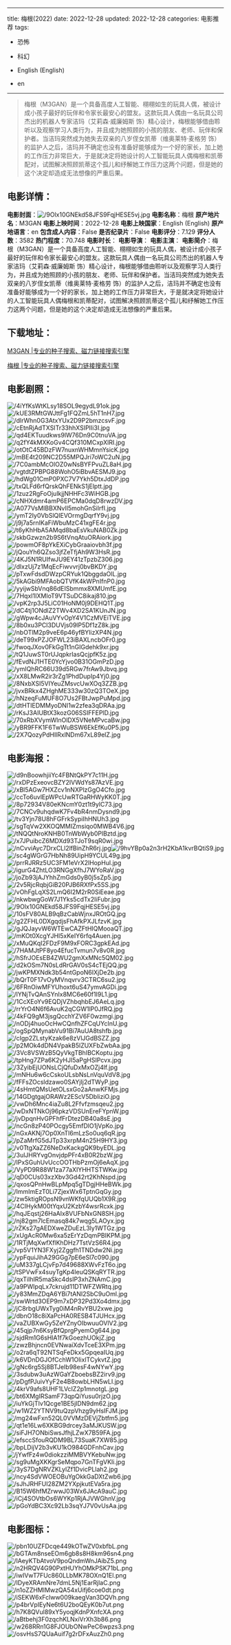 
---
title: 梅根(2022)
date: 2022-12-28
updated: 2022-12-28
categories: 电影推荐
tags:
- 恐怖
- 科幻

- English (English)
- en
---


> 梅根（M3GAN）是一个具备高度人工智能、栩栩如生的玩具人偶，被设计成小孩子最好的玩伴和令家长最安心的盟友。这款玩具人偶由一名玩具公司杰出的机器人专家洁玛（艾莉森·威廉姆斯 饰）精心设计，梅根能够借由聆听以及观察学习人类行为，并且成为她照顾的小孩的朋友、老师、玩伴和保护者。当洁玛突然成为她失去双亲的八岁侄女凯蒂（维奥莱特·麦格劳 饰）的监护人之后，洁玛并不确定也没有准备好能够成为一个好的家长，加上她的工作压力非常巨大，于是就决定将她设计的人工智能玩具人偶梅根和凯蒂配对，试图解决照顾凯蒂这个孤儿和纾解她工作压力这两个问题，但是她的这个决定却造成无法想像的严重后果。

## **电影详情**：

**电影封面**：<img src="https://image.tmdb.org/t/p/w200/9Olx10GNEkd58JFS9FqjHESE5vj.jpg" alt="/9Olx10GNEkd58JFS9FqjHESE5vj.jpg" title="/9Olx10GNEkd58JFS9FqjHESE5vj.jpg">
**电影名称**：梅根
**原产地片名**：M3GAN
**电影上映时间**：2022-12-28
**电影上映国家**：English (English)
**原产地语言**：en
**包含成人内容**：False
**是否纪录片**：False
**电影评分**：7.129
**评分人数**：3582
**热门程度**：70.748
**电影时长**：
**电影导演**：
**电影主演**：
**电影简介**：梅根（M3GAN）是一个具备高度人工智能、栩栩如生的玩具人偶，被设计成小孩子最好的玩伴和令家长最安心的盟友。这款玩具人偶由一名玩具公司杰出的机器人专家洁玛（艾莉森·威廉姆斯 饰）精心设计，梅根能够借由聆听以及观察学习人类行为，并且成为她照顾的小孩的朋友、老师、玩伴和保护者。当洁玛突然成为她失去双亲的八岁侄女凯蒂（维奥莱特·麦格劳 饰）的监护人之后，洁玛并不确定也没有准备好能够成为一个好的家长，加上她的工作压力非常巨大，于是就决定将她设计的人工智能玩具人偶梅根和凯蒂配对，试图解决照顾凯蒂这个孤儿和纾解她工作压力这两个问题，但是她的这个决定却造成无法想像的严重后果。

## **下载地址**：
[M3GAN |专业的种子搜索、磁力链接搜索引擎](https://movie.amd794.com:2083/?search=M3GAN&ordering=&mode=match_phrase&page_size=10&page=1)

[梅根 |专业的种子搜索、磁力链接搜索引擎](https://movie.amd794.com:2083/?search=%E6%A2%85%E6%A0%B9&ordering=&mode=match_phrase&page_size=10&page=1)
 

## **电影剧照**：
<img src="https://image.tmdb.org/t/p/original/4iYfKsWtKLsy18SOL9egydL91ok.jpg" alt="/4iYfKsWtKLsy18SOL9egydL91ok.jpg" title="/4iYfKsWtKLsy18SOL9egydL91ok.jpg"><img src="https://image.tmdb.org/t/p/original/kUE3RMtGWJttFg1FQZmL5hT1nH7.jpg" alt="/kUE3RMtGWJttFg1FQZmL5hT1nH7.jpg" title="/kUE3RMtGWJttFg1FQZmL5hT1nH7.jpg"><img src="https://image.tmdb.org/t/p/original/dlrWhn0G3AtxYUx2D9P2bmzcsvF.jpg" alt="/dlrWhn0G3AtxYUx2D9P2bmzcsvF.jpg" title="/dlrWhn0G3AtxYUx2D9P2bmzcsvF.jpg"><img src="https://image.tmdb.org/t/p/original/cEtnRjAdTXSITr33hhXSIPIIi3I.jpg" alt="/cEtnRjAdTXSITr33hhXSIPIIi3I.jpg" title="/cEtnRjAdTXSITr33hhXSIPIIi3I.jpg"><img src="https://image.tmdb.org/t/p/original/qd4EKTuudkws9lW76Dn9C0tnuVA.jpg" alt="/qd4EKTuudkws9lW76Dn9C0tnuVA.jpg" title="/qd4EKTuudkws9lW76Dn9C0tnuVA.jpg"><img src="https://image.tmdb.org/t/p/original/q2fY4kMXKoGv4CQf310MCxpXlRI.jpg" alt="/q2fY4kMXKoGv4CQf310MCxpXlRI.jpg" title="/q2fY4kMXKoGv4CQf310MCxpXlRI.jpg"><img src="https://image.tmdb.org/t/p/original/otOtC45BDzFW7nuxnWHMmnYsicK.jpg" alt="/otOtC45BDzFW7nuxnWHMmnYsicK.jpg" title="/otOtC45BDzFW7nuxnWHMmnYsicK.jpg"><img src="https://image.tmdb.org/t/p/original/mBE4t209NC2D55MPQJri7oWC2uN.jpg" alt="/mBE4t209NC2D55MPQJri7oWC2uN.jpg" title="/mBE4t209NC2D55MPQJri7oWC2uN.jpg"><img src="https://image.tmdb.org/t/p/original/7C0ambMcOlOZ0wNsBYFPvuZL8aH.jpg" alt="/7C0ambMcOlOZ0wNsBYFPvuZL8aH.jpg" title="/7C0ambMcOlOZ0wNsBYFPvuZL8aH.jpg"><img src="https://image.tmdb.org/t/p/original/vgtdtZPBPG88WohO5iBbvAESMJ9.jpg" alt="/vgtdtZPBPG88WohO5iBbvAESMJ9.jpg" title="/vgtdtZPBPG88WohO5iBbvAESMJ9.jpg"><img src="https://image.tmdb.org/t/p/original/hdWg01CmP0PXC7V7Ykh5DtxJdDP.jpg" alt="/hdWg01CmP0PXC7V7Ykh5DtxJdDP.jpg" title="/hdWg01CmP0PXC7V7Ykh5DtxJdDP.jpg"><img src="https://image.tmdb.org/t/p/original/txQLFd6rfQrskQhFENkS1jElptt.jpg" alt="/txQLFd6rfQrskQhFENkS1jElptt.jpg" title="/txQLFd6rfQrskQhFENkS1jElptt.jpg"><img src="https://image.tmdb.org/t/p/original/1zuz2RgFoOjulkjjNHHFc3WiHGB.jpg" alt="/1zuz2RgFoOjulkjjNHHFc3WiHGB.jpg" title="/1zuz2RgFoOjulkjjNHHFc3WiHGB.jpg"><img src="https://image.tmdb.org/t/p/original/cNHXdmr4amP6EPCMa0dqD8rwzDV.jpg" alt="/cNHXdmr4amP6EPCMa0dqD8rwzDV.jpg" title="/cNHXdmr4amP6EPCMa0dqD8rwzDV.jpg"><img src="https://image.tmdb.org/t/p/original/A077VsMIBBXNvlI5mohGnSiIrfI.jpg" alt="/A077VsMIBBXNvlI5mohGnSiIrfI.jpg" title="/A077VsMIBBXNvlI5mohGnSiIrfI.jpg"><img src="https://image.tmdb.org/t/p/original/ymT2Iy0VbSlQIEVOrmgDqrfY9vj.jpg" alt="/ymT2Iy0VbSlQIEVOrmgDqrfY9vj.jpg" title="/ymT2Iy0VbSlQIEVOrmgDqrfY9vj.jpg"><img src="https://image.tmdb.org/t/p/original/j9j7a5rnIKaFiWbuMzC41xgFE4r.jpg" alt="/j9j7a5rnIKaFiWbuMzC41xgFE4r.jpg" title="/j9j7a5rnIKaFiWbuMzC41xgFE4r.jpg"><img src="https://image.tmdb.org/t/p/original/t6yKhHbA5AMqd8baEsVkuNAB0Zk.jpg" alt="/t6yKhHbA5AMqd8baEsVkuNAB0Zk.jpg" title="/t6yKhHbA5AMqd8baEsVkuNAB0Zk.jpg"><img src="https://image.tmdb.org/t/p/original/skbGzwzn2b9S6tVnqAtuORAiork.jpg" alt="/skbGzwzn2b9S6tVnqAtuORAiork.jpg" title="/skbGzwzn2b9S6tVnqAtuORAiork.jpg"><img src="https://image.tmdb.org/t/p/original/powmOF8pYkEXiCybGraaiovbh3f.jpg" alt="/powmOF8pYkEXiCybGraaiovbh3f.jpg" title="/powmOF8pYkEXiCybGraaiovbh3f.jpg"><img src="https://image.tmdb.org/t/p/original/jQouYh6QZso3jfZeTfjAh9W3HsR.jpg" alt="/jQouYh6QZso3jfZeTfjAh9W3HsR.jpg" title="/jQouYh6QZso3jfZeTfjAh9W3HsR.jpg"><img src="https://image.tmdb.org/t/p/original/4KJ5N1RUIfwJU9EY41zTpzbZ306.jpg" alt="/4KJ5N1RUIfwJU9EY41zTpzbZ306.jpg" title="/4KJ5N1RUIfwJU9EY41zTpzbZ306.jpg"><img src="https://image.tmdb.org/t/p/original/dlxzUj7z1MqEcFiwvvrj0bvBKDY.jpg" alt="/dlxzUj7z1MqEcFiwvvrj0bvBKDY.jpg" title="/dlxzUj7z1MqEcFiwvvrj0bvBKDY.jpg"><img src="https://image.tmdb.org/t/p/original/pTxwFdsdDWzpCRYuk1QbggdaOlL.jpg" alt="/pTxwFdsdDWzpCRYuk1QbggdaOlL.jpg" title="/pTxwFdsdDWzpCRYuk1QbggdaOlL.jpg"><img src="https://image.tmdb.org/t/p/original/5kAGbi9MFAobQTVfK4kWPnIfnP0.jpg" alt="/5kAGbi9MFAobQTVfK4kWPnIfnP0.jpg" title="/5kAGbi9MFAobQTVfK4kWPnIfnP0.jpg"><img src="https://image.tmdb.org/t/p/original/yyijwSbVnq86dEISbmmx8XMUmfE.jpg" alt="/yyijwSbVnq86dEISbmmx8XMUmfE.jpg" title="/yyijwSbVnq86dEISbmmx8XMUmfE.jpg"><img src="https://image.tmdb.org/t/p/original/7HqxI1IXMloT9VTSuDC8ikaj810.jpg" alt="/7HqxI1IXMloT9VTSuDC8ikaj810.jpg" title="/7HqxI1IXMloT9VTSuDC8ikaj810.jpg"><img src="https://image.tmdb.org/t/p/original/vpK2rp3J5LiC01HoNM0j9DEHQ1T.jpg" alt="/vpK2rp3J5LiC01HoNM0j9DEHQ1T.jpg" title="/vpK2rp3J5LiC01HoNM0j9DEHQ1T.jpg"><img src="https://image.tmdb.org/t/p/original/dC4tj1ONdlZ2TWv4XD2SA1KUnJN.jpg" alt="/dC4tj1ONdlZ2TWv4XD2SA1KUnJN.jpg" title="/dC4tj1ONdlZ2TWv4XD2SA1KUnJN.jpg"><img src="https://image.tmdb.org/t/p/original/gWpw4cJAuVYvOpY4V1CzMVEiTVE.jpg" alt="/gWpw4cJAuVYvOpY4V1CzMVEiTVE.jpg" title="/gWpw4cJAuVYvOpY4V1CzMVEiTVE.jpg"><img src="https://image.tmdb.org/t/p/original/8b0xu3PCl3DUVjs09lP5Df1zZ8k.jpg" alt="/8b0xu3PCl3DUVjs09lP5Df1zZ8k.jpg" title="/8b0xu3PCl3DUVjs09lP5Df1zZ8k.jpg"><img src="https://image.tmdb.org/t/p/original/nbOTlM2p9veE6p46yfBYlizXP4N.jpg" alt="/nbOTlM2p9veE6p46yfBYlizXP4N.jpg" title="/nbOTlM2p9veE6p46yfBYlizXP4N.jpg"><img src="https://image.tmdb.org/t/p/original/deT99xPZJOFWL23iBAXLncbOFr0.jpg" alt="/deT99xPZJOFWL23iBAXLncbOFr0.jpg" title="/deT99xPZJOFWL23iBAXLncbOFr0.jpg"><img src="https://image.tmdb.org/t/p/original/fwoqJXov0FkGgTt1nGIGdehk9xr.jpg" alt="/fwoqJXov0FkGgTt1nGIGdehk9xr.jpg" title="/fwoqJXov0FkGgTt1nGIGdehk9xr.jpg"><img src="https://image.tmdb.org/t/p/original/tQ1JuwST0rUJqpkrIasQcjpfK5z.jpg" alt="/tQ1JuwST0rUJqpkrIasQcjpfK5z.jpg" title="/tQ1JuwST0rUJqpkrIasQcjpfK5z.jpg"><img src="https://image.tmdb.org/t/p/original/fEvdNJ1HTE0YcYjvo0B31OGmPzD.jpg" alt="/fEvdNJ1HTE0YcYjvo0B31OGmPzD.jpg" title="/fEvdNJ1HTE0YcYjvo0B31OGmPzD.jpg"><img src="https://image.tmdb.org/t/p/original/ymIQhRC66U39d5RGw7frAw9Jbvq.jpg" alt="/ymIQhRC66U39d5RGw7frAw9Jbvq.jpg" title="/ymIQhRC66U39d5RGw7frAw9Jbvq.jpg"><img src="https://image.tmdb.org/t/p/original/xX8LMwR2ir3rZg1PhdDupIp4Yj0.jpg" alt="/xX8LMwR2ir3rZg1PhdDupIp4Yj0.jpg" title="/xX8LMwR2ir3rZg1PhdDupIp4Yj0.jpg"><img src="https://image.tmdb.org/t/p/original/8NxbXSI5VIYeuZMsvcUwXOq3ZZB.jpg" alt="/8NxbXSI5VIYeuZMsvcUwXOq3ZZB.jpg" title="/8NxbXSI5VIYeuZMsvcUwXOq3ZZB.jpg"><img src="https://image.tmdb.org/t/p/original/jvxBRkx4ZHghME333w30zQ3TOeX.jpg" alt="/jvxBRkx4ZHghME333w30zQ3TOeX.jpg" title="/jvxBRkx4ZHghME333w30zQ3TOeX.jpg"><img src="https://image.tmdb.org/t/p/original/hNzeqFuMUF8O7Us2FBtJwpPuMpd.jpg" alt="/hNzeqFuMUF8O7Us2FBtJwpPuMpd.jpg" title="/hNzeqFuMUF8O7Us2FBtJwpPuMpd.jpg"><img src="https://image.tmdb.org/t/p/original/dtHTIEDMMyoDNI1w2zfea3qDRAa.jpg" alt="/dtHTIEDMMyoDNI1w2zfea3qDRAa.jpg" title="/dtHTIEDMMyoDNI1w2zfea3qDRAa.jpg"><img src="https://image.tmdb.org/t/p/original/rKsJ3AIUBtX3kozG06SSIFFEPlD.jpg" alt="/rKsJ3AIUBtX3kozG06SSIFFEPlD.jpg" title="/rKsJ3AIUBtX3kozG06SSIFFEPlD.jpg"><img src="https://image.tmdb.org/t/p/original/70xRbXVymWlnOlDX5VNeMPvcaBw.jpg" alt="/70xRbXVymWlnOlDX5VNeMPvcaBw.jpg" title="/70xRbXVymWlnOlDX5VNeMPvcaBw.jpg"><img src="https://image.tmdb.org/t/p/original/yBR9FFK1F6TwWuBSW6EkEfKu0P5.jpg" alt="/yBR9FFK1F6TwWuBSW6EkEfKu0P5.jpg" title="/yBR9FFK1F6TwWuBSW6EkEfKu0P5.jpg"><img src="https://image.tmdb.org/t/p/original/2X7QozyPdHllRxlNDm67xL89elZ.jpg" alt="/2X7QozyPdHllRxlNDm67xL89elZ.jpg" title="/2X7QozyPdHllRxlNDm67xL89elZ.jpg">

## **电影海报**：
<img src="https://image.tmdb.org/t/p/original/d9nBoowhjiiYc4FBNtQkPY7c11H.jpg" alt="/d9nBoowhjiiYc4FBNtQkPY7c11H.jpg" title="/d9nBoowhjiiYc4FBNtQkPY7c11H.jpg"><img src="https://image.tmdb.org/t/p/original/rxDPzExeovcBZY2IVWdYs87AzVE.jpg" alt="/rxDPzExeovcBZY2IVWdYs87AzVE.jpg" title="/rxDPzExeovcBZY2IVWdYs87AzVE.jpg"><img src="https://image.tmdb.org/t/p/original/xBl5AGw7HXZcv1nNXPlzGgO4Cfo.jpg" alt="/xBl5AGw7HXZcv1nNXPlzGgO4Cfo.jpg" title="/xBl5AGw7HXZcv1nNXPlzGgO4Cfo.jpg"><img src="https://image.tmdb.org/t/p/original/ccTo6uvlEpWPcUwRTGaRHWyKK0T.jpg" alt="/ccTo6uvlEpWPcUwRTGaRHWyKK0T.jpg" title="/ccTo6uvlEpWPcUwRTGaRHWyKK0T.jpg"><img src="https://image.tmdb.org/t/p/original/8p72934V80eKNcmY0zt1t9ylC73.jpg" alt="/8p72934V80eKNcmY0zt1t9ylC73.jpg" title="/8p72934V80eKNcmY0zt1t9ylC73.jpg"><img src="https://image.tmdb.org/t/p/original/7CNCv9uhqdwK7Fv4bR4nmDysnd9.jpg" alt="/7CNCv9uhqdwK7Fv4bR4nmDysnd9.jpg" title="/7CNCv9uhqdwK7Fv4bR4nmDysnd9.jpg"><img src="https://image.tmdb.org/t/p/original/tv3Yjn78U8hFGFrkSypiIhHNUh3.jpg" alt="/tv3Yjn78U8hFGFrkSypiIhHNUh3.jpg" title="/tv3Yjn78U8hFGFrkSypiIhHNUh3.jpg"><img src="https://image.tmdb.org/t/p/original/sgTqVw2XKOQMMIZmsiqo0MWB4V6.jpg" alt="/sgTqVw2XKOQMMIZmsiqo0MWB4V6.jpg" title="/sgTqVw2XKOQMMIZmsiqo0MWB4V6.jpg"><img src="https://image.tmdb.org/t/p/original/tNQQtNroKNHB0TnWbWyb0PlBztd.jpg" alt="/tNQQtNroKNHB0TnWbWyb0PlBztd.jpg" title="/tNQQtNroKNHB0TnWbWyb0PlBztd.jpg"><img src="https://image.tmdb.org/t/p/original/x7JPuibcZ6MDXd93TJoT9sqR0wi.jpg" alt="/x7JPuibcZ6MDXd93TJoT9sqR0wi.jpg" title="/x7JPuibcZ6MDXd93TJoT9sqR0wi.jpg"><img src="https://image.tmdb.org/t/p/original/nCvviAyc7DrxCLl2lfBinZhR6rj.jpg" alt="/nCvviAyc7DrxCLl2lfBinZhR6rj.jpg" title="/nCvviAyc7DrxCLl2lfBinZhR6rj.jpg"><img src="https://image.tmdb.org/t/p/original/9hvYBp0a2n3rH2KbA1kvrBQtiS9.jpg" alt="/9hvYBp0a2n3rH2KbA1kvrBQtiS9.jpg" title="/9hvYBp0a2n3rH2KbA1kvrBQtiS9.jpg"><img src="https://image.tmdb.org/t/p/original/sc4gWGrG7HbNh89UipH9YCUL49g.jpg" alt="/sc4gWGrG7HbNh89UipH9YCUL49g.jpg" title="/sc4gWGrG7HbNh89UipH9YCUL49g.jpg"><img src="https://image.tmdb.org/t/p/original/prrRJRRz5UC3FM1eVrX2lHopHul.jpg" alt="/prrRJRRz5UC3FM1eVrX2lHopHul.jpg" title="/prrRJRRz5UC3FM1eVrX2lHopHul.jpg"><img src="https://image.tmdb.org/t/p/original/igurG4ZhtLO3RNGgXfhJ7WYoRaV.jpg" alt="/igurG4ZhtLO3RNGgXfhJ7WYoRaV.jpg" title="/igurG4ZhtLO3RNGgXfhJ7WYoRaV.jpg"><img src="https://image.tmdb.org/t/p/original/joZb93jAJYhhZmGds0yB0j5sZp5.jpg" alt="/joZb93jAJYhhZmGds0yB0j5sZp5.jpg" title="/joZb93jAJYhhZmGds0yB0j5sZp5.jpg"><img src="https://image.tmdb.org/t/p/original/2v5RjcRqbjGiB20PJB6RXfPx5SS.jpg" alt="/2v5RjcRqbjGiB20PJB6RXfPx5SS.jpg" title="/2v5RjcRqbjGiB20PJB6RXfPx5SS.jpg"><img src="https://image.tmdb.org/t/p/original/vOhFgLqXS2LmQ6I2M2rR0SiEeae.jpg" alt="/vOhFgLqXS2LmQ6I2M2rR0SiEeae.jpg" title="/vOhFgLqXS2LmQ6I2M2rR0SiEeae.jpg"><img src="https://image.tmdb.org/t/p/original/nkwbwgGoW7J1Yks5cdTx2IiFubr.jpg" alt="/nkwbwgGoW7J1Yks5cdTx2IiFubr.jpg" title="/nkwbwgGoW7J1Yks5cdTx2IiFubr.jpg"><img src="https://image.tmdb.org/t/p/original/9Olx10GNEkd58JFS9FqjHESE5vj.jpg" alt="/9Olx10GNEkd58JFS9FqjHESE5vj.jpg" title="/9Olx10GNEkd58JFS9FqjHESE5vj.jpg"><img src="https://image.tmdb.org/t/p/original/10sFV80ALB9qBzCabWjnxJROtGQ.jpg" alt="/10sFV80ALB9qBzCabWjnxJROtGQ.jpg" title="/10sFV80ALB9qBzCabWjnxJROtGQ.jpg"><img src="https://image.tmdb.org/t/p/original/g2ZFHL0DXgqdjsFhAfkPXJLfzvK.jpg" alt="/g2ZFHL0DXgqdjsFhAfkPXJLfzvK.jpg" title="/g2ZFHL0DXgqdjsFhAfkPXJLfzvK.jpg"><img src="https://image.tmdb.org/t/p/original/gJQJayvW6WTEwCAZFtHIQMooaQT.jpg" alt="/gJQJayvW6WTEwCAZFtHIQMooaQT.jpg" title="/gJQJayvW6WTEwCAZFtHIQMooaQT.jpg"><img src="https://image.tmdb.org/t/p/original/mKOt0XcgYJHI5xKeIY6rfq4Auen.jpg" alt="/mKOt0XcgYJHI5xKeIY6rfq4Auen.jpg" title="/mKOt0XcgYJHI5xKeIY6rfq4Auen.jpg"><img src="https://image.tmdb.org/t/p/original/xMuQKqI2FDzF9M9xFORC3gpkEAd.jpg" alt="/xMuQKqI2FDzF9M9xFORC3gpkEAd.jpg" title="/xMuQKqI2FDzF9M9xFORC3gpkEAd.jpg"><img src="https://image.tmdb.org/t/p/original/7HAMJtPF8yo4EfucTvmun7v8v0R.jpg" alt="/7HAMJtPF8yo4EfucTvmun7v8v0R.jpg" title="/7HAMJtPF8yo4EfucTvmun7v8v0R.jpg"><img src="https://image.tmdb.org/t/p/original/hSfrJOEsEB4ZWU2gmXxMNc5QM02.jpg" alt="/hSfrJOEsEB4ZWU2gmXxMNc5QM02.jpg" title="/hSfrJOEsEB4ZWU2gmXxMNc5QM02.jpg"><img src="https://image.tmdb.org/t/p/original/d2kOSm7N0sLdRrGAV0sS4cTEjQQ.jpg" alt="/d2kOSm7N0sLdRrGAV0sS4cTEjQQ.jpg" title="/d2kOSm7N0sLdRrGAV0sS4cTEjQQ.jpg"><img src="https://image.tmdb.org/t/p/original/jwKPMXNdk3b54ntGpoN6IXjDe2b.jpg" alt="/jwKPMXNdk3b54ntGpoN6IXjDe2b.jpg" title="/jwKPMXNdk3b54ntGpoN6IXjDe2b.jpg"><img src="https://image.tmdb.org/t/p/original/bQrT0F17vOyMVnqvrv3CTRC6su2.jpg" alt="/bQrT0F17vOyMVnqvrv3CTRC6su2.jpg" title="/bQrT0F17vOyMVnqvrv3CTRC6su2.jpg"><img src="https://image.tmdb.org/t/p/original/6FRnOiwMFYUhoxt6uS47ymvAGDi.jpg" alt="/6FRnOiwMFYUhoxt6uS47ymvAGDi.jpg" title="/6FRnOiwMFYUhoxt6uS47ymvAGDi.jpg"><img src="https://image.tmdb.org/t/p/original/lYNjTvQAnSYnIx8MC6e60f1I9L1.jpg" alt="/lYNjTvQAnSYnIx8MC6e60f1I9L1.jpg" title="/lYNjTvQAnSYnIx8MC6e60f1I9L1.jpg"><img src="https://image.tmdb.org/t/p/original/1CcXEoYv9EQDjVZhbqhbEJ6AeLq.jpg" alt="/1CcXEoYv9EQDjVZhbqhbEJ6AeLq.jpg" title="/1CcXEoYv9EQDjVZhbqhbEJ6AeLq.jpg"><img src="https://image.tmdb.org/t/p/original/rrYrO4N6f6AvuK2qCGW1lP0JfRQ.jpg" alt="/rrYrO4N6f6AvuK2qCGW1lP0JfRQ.jpg" title="/rrYrO4N6f6AvuK2qCGW1lP0JfRQ.jpg"><img src="https://image.tmdb.org/t/p/original/4kFQ9gM3jsgQcchYZV6F0wzmgi.jpg" alt="/4kFQ9gM3jsgQcchYZV6F0wzmgi.jpg" title="/4kFQ9gM3jsgQcchYZV6F0wzmgi.jpg"><img src="https://image.tmdb.org/t/p/original/nODj4huoOcHwCQnfhZFCqUYcInU.jpg" alt="/nODj4huoOcHwCQnfhZFCqUYcInU.jpg" title="/nODj4huoOcHwCQnfhZFCqUYcInU.jpg"><img src="https://image.tmdb.org/t/p/original/ogSpQMynabVu91Bi7AuUA8tshfb.jpg" alt="/ogSpQMynabVu91Bi7AuUA8tshfb.jpg" title="/ogSpQMynabVu91Bi7AuUA8tshfb.jpg"><img src="https://image.tmdb.org/t/p/original/cIgp2ZLstyKzak6e8zVlJGdBSZZ.jpg" alt="/cIgp2ZLstyKzak6e8zVlJGdBSZZ.jpg" title="/cIgp2ZLstyKzak6e8zVlJGdBSZZ.jpg"><img src="https://image.tmdb.org/t/p/original/p2MOk4dDN4VpakB5lZUXFbZwbAa.jpg" alt="/p2MOk4dDN4VpakB5lZUXFbZwbAa.jpg" title="/p2MOk4dDN4VpakB5lZUXFbZwbAa.jpg"><img src="https://image.tmdb.org/t/p/original/3Vc8VSWzB5QyVkgTBhIBCKoptu.jpg" alt="/3Vc8VSWzB5QyVkgTBhIBCKoptu.jpg" title="/3Vc8VSWzB5QyVkgTBhIBCKoptu.jpg"><img src="https://image.tmdb.org/t/p/original/tpHng7ZPa6K2yHJI5aPgHSIPcvx.jpg" alt="/tpHng7ZPa6K2yHJI5aPgHSIPcvx.jpg" title="/tpHng7ZPa6K2yHJI5aPgHSIPcvx.jpg"><img src="https://image.tmdb.org/t/p/original/3ZyibEjUONsLCjQfuDxMxOZj4lf.jpg" alt="/3ZyibEjUONsLCjQfuDxMxOZj4lf.jpg" title="/3ZyibEjUONsLCjQfuDxMxOZj4lf.jpg"><img src="https://image.tmdb.org/t/p/original/mNHu6w6cCskoULsbNsLnVquVdV8.jpg" alt="/mNHu6w6cCskoULsbNsLnVquVdV8.jpg" title="/mNHu6w6cCskoULsbNsLnVquVdV8.jpg"><img src="https://image.tmdb.org/t/p/original/fFFsZOcsldzawo0SAYjIj2dTWyP.jpg" alt="/fFFsZOcsldzawo0SAYjIj2dTWyP.jpg" title="/fFFsZOcsldzawo0SAYjIj2dTWyP.jpg"><img src="https://image.tmdb.org/t/p/original/4sHmtQMsUetOLsxGo2aAnwKFMjs.jpg" alt="/4sHmtQMsUetOLsxGo2aAnwKFMjs.jpg" title="/4sHmtQMsUetOLsxGo2aAnwKFMjs.jpg"><img src="https://image.tmdb.org/t/p/original/14GDgtgajORAWz2EScV5DbliziO.jpg" alt="/14GDgtgajORAWz2EScV5DbliziO.jpg" title="/14GDgtgajORAWz2EScV5DbliziO.jpg"><img src="https://image.tmdb.org/t/p/original/vwDh6Mnc4iaZu8L2Ffvfzmsqeu2.jpg" alt="/vwDh6Mnc4iaZu8L2Ffvfzmsqeu2.jpg" title="/vwDh6Mnc4iaZu8L2Ffvfzmsqeu2.jpg"><img src="https://image.tmdb.org/t/p/original/wDxNTNkOj96pkzVDSUnEreFYpnW.jpg" alt="/wDxNTNkOj96pkzVDSUnEreFYpnW.jpg" title="/wDxNTNkOj96pkzVDSUnEreFYpnW.jpg"><img src="https://image.tmdb.org/t/p/original/jvDpqnHvGPFhfFrDtezDB40a8sE.jpg" alt="/jvDpqnHvGPFhfFrDtezDB40a8sE.jpg" title="/jvDpqnHvGPFhfFrDtezDB40a8sE.jpg"><img src="https://image.tmdb.org/t/p/original/ncGn8zP40POcgy5EmfDlO1jVpKo.jpg" alt="/ncGn8zP40POcgy5EmfDlO1jVpKo.jpg" title="/ncGn8zP40POcgy5EmfDlO1jVpKo.jpg"><img src="https://image.tmdb.org/t/p/original/nGxAKNj7Op0XnTl6mLzSo0uq6qR.jpg" alt="/nGxAKNj7Op0XnTl6mLzSo0uq6qR.jpg" title="/nGxAKNj7Op0XnTl6mLzSo0uq6qR.jpg"><img src="https://image.tmdb.org/t/p/original/pZaMrfG5dJTp33xrpM4n25H9HY3.jpg" alt="/pZaMrfG5dJTp33xrpM4n25H9HY3.jpg" title="/pZaMrfG5dJTp33xrpM4n25H9HY3.jpg"><img src="https://image.tmdb.org/t/p/original/v0TtgXaZZ6NeDxKackgQK9byEDL.jpg" alt="/v0TtgXaZZ6NeDxKackgQK9byEDL.jpg" title="/v0TtgXaZZ6NeDxKackgQK9byEDL.jpg"><img src="https://image.tmdb.org/t/p/original/3ulJHRYvgOnvjdpPFr4xB0R2bzW.jpg" alt="/3ulJHRYvgOnvjdpPFr4xB0R2bzW.jpg" title="/3ulJHRYvgOnvjdpPFr4xB0R2bzW.jpg"><img src="https://image.tmdb.org/t/p/original/lPxSGuhUvUccOOTHbPzmOj6eAqX.jpg" alt="/lPxSGuhUvUccOOTHbPzmOj6eAqX.jpg" title="/lPxSGuhUvUccOOTHbPzmOj6eAqX.jpg"><img src="https://image.tmdb.org/t/p/original/VyPD9R88W1za77aXIYHHTSTWKw.jpg" alt="/VyPD9R88W1za77aXIYHHTSTWKw.jpg" title="/VyPD9R88W1za77aXIYHHTSTWKw.jpg"><img src="https://image.tmdb.org/t/p/original/qD0CUs03xzXbv3Gd42rt2KhNspd.jpg" alt="/qD0CUs03xzXbv3Gd42rt2KhNspd.jpg" title="/qD0CUs03xzXbv3Gd42rt2KhNspd.jpg"><img src="https://image.tmdb.org/t/p/original/qxosQPnHwBLpMpq5gTDgjHHeBWk.jpg" alt="/qxosQPnHwBLpMpq5gTDgjHHeBWk.jpg" title="/qxosQPnHwBLpMpq5gTDgjHHeBWk.jpg"><img src="https://image.tmdb.org/t/p/original/lmmImEzT0Li7ZjexWx6TptnGqGy.jpg" alt="/lmmImEzT0Li7ZjexWx6TptnGqGy.jpg" title="/lmmImEzT0Li7ZjexWx6TptnGqGy.jpg"><img src="https://image.tmdb.org/t/p/original/zw5ktigROpsN9vnWKfqUUQb1X9R.jpg" alt="/zw5ktigROpsN9vnWKfqUUQb1X9R.jpg" title="/zw5ktigROpsN9vnWKfqUUQb1X9R.jpg"><img src="https://image.tmdb.org/t/p/original/4CIHykM00tYqxU2KzbY4wsrRcxk.jpg" alt="/4CIHykM00tYqxU2KzbY4wsrRcxk.jpg" title="/4CIHykM00tYqxU2KzbY4wsrRcxk.jpg"><img src="https://image.tmdb.org/t/p/original/hqJEqstj26HaAIx8VUFbNxGN8SH.jpg" alt="/hqJEqstj26HaAIx8VUFbNxGN8SH.jpg" title="/hqJEqstj26HaAIx8VUFbNxGN8SH.jpg"><img src="https://image.tmdb.org/t/p/original/nj82gm7lcEmasq84k7wqg5LAOyx.jpg" alt="/nj82gm7lcEmasq84k7wqg5LAOyx.jpg" title="/nj82gm7lcEmasq84k7wqg5LAOyx.jpg"><img src="https://image.tmdb.org/t/p/original/rZKs27gAEDXweZDuEzL3ly1WTGz.jpg" alt="/rZKs27gAEDXweZDuEzL3ly1WTGz.jpg" title="/rZKs27gAEDXweZDuEzL3ly1WTGz.jpg"><img src="https://image.tmdb.org/t/p/original/xUgAcR0Mw6xa5zErYzDqmPBIKPM.jpg" alt="/xUgAcR0Mw6xa5zErYzDqmPBIKPM.jpg" title="/xUgAcR0Mw6xa5zErYzDqmPBIKPM.jpg"><img src="https://image.tmdb.org/t/p/original/1RTjMqXwfXflKhDHz7TstVzS6R4.jpg" alt="/1RTjMqXwfXflKhDHz7TstVzS6R4.jpg" title="/1RTjMqXwfXflKhDHz7TstVzS6R4.jpg"><img src="https://image.tmdb.org/t/p/original/vp5V1YN3FXyj2Zggfh1TNDdw2Ni.jpg" alt="/vp5V1YN3FXyj2Zggfh1TNDdw2Ni.jpg" title="/vp5V1YN3FXyj2Zggfh1TNDdw2Ni.jpg"><img src="https://image.tmdb.org/t/p/original/ypFquiJihA29GGg7pE6eSl7c090.jpg" alt="/ypFquiJihA29GGg7pE6eSl7c090.jpg" title="/ypFquiJihA29GGg7pE6eSl7c090.jpg"><img src="https://image.tmdb.org/t/p/original/uM337gLCjvFp7d49688XWvFzT6o.jpg" alt="/uM337gLCjvFp7d49688XWvFzT6o.jpg" title="/uM337gLCjvFp7d49688XWvFzT6o.jpg"><img src="https://image.tmdb.org/t/p/original/tSPVwFx4suyTgKp4IeuQSKqRYTR.jpg" alt="/tSPVwFx4suyTgKp4IeuQSKqRYTR.jpg" title="/tSPVwFx4suyTgKp4IeuQSKqRYTR.jpg"><img src="https://image.tmdb.org/t/p/original/qxTiIhIR5maSkc4dsIP3xhZNAmC.jpg" alt="/qxTiIhIR5maSkc4dsIP3xhZNAmC.jpg" title="/qxTiIhIR5maSkc4dsIP3xhZNAmC.jpg"><img src="https://image.tmdb.org/t/p/original/a9PWIpqLx7ckrujd11DTWFZWRtq.jpg" alt="/a9PWIpqLx7ckrujd11DTWFZWRtq.jpg" title="/a9PWIpqLx7ckrujd11DTWFZWRtq.jpg"><img src="https://image.tmdb.org/t/p/original/y83MmZDqA6YBi7tANI2SbC9uOml.jpg" alt="/y83MmZDqA6YBi7tANI2SbC9uOml.jpg" title="/y83MmZDqA6YBi7tANI2SbC9uOml.jpg"><img src="https://image.tmdb.org/t/p/original/swWrtd3OEP9m7xDP32Pd3Xo4dmx.jpg" alt="/swWrtd3OEP9m7xDP32Pd3Xo4dmx.jpg" title="/swWrtd3OEP9m7xDP32Pd3Xo4dmx.jpg"><img src="https://image.tmdb.org/t/p/original/jC8rbgUWxTyg0iM4nRvYBU2xwe.jpg" alt="/jC8rbgUWxTyg0iM4nRvYBU2xwe.jpg" title="/jC8rbgUWxTyg0iM4nRvYBU2xwe.jpg"><img src="https://image.tmdb.org/t/p/original/dbnO18c8iXaPcHA0RESB4TJUHcx.jpg" alt="/dbnO18c8iXaPcHA0RESB4TJUHcx.jpg" title="/dbnO18c8iXaPcHA0RESB4TJUHcx.jpg"><img src="https://image.tmdb.org/t/p/original/vaZUBXwGy5ZeYZnyOIbwuuOVlV2.jpg" alt="/vaZUBXwGy5ZeYZnyOIbwuuOVlV2.jpg" title="/vaZUBXwGy5ZeYZnyOIbwuuOVlV2.jpg"><img src="https://image.tmdb.org/t/p/original/45qjp7n6KsyBfQprgPyemOg644.jpg" alt="/45qjp7n6KsyBfQprgPyemOg644.jpg" title="/45qjp7n6KsyBfQprgPyemOg644.jpg"><img src="https://image.tmdb.org/t/p/original/sjdRm1G6sHlA1f7kGoezhUOkjZ.jpg" alt="/sjdRm1G6sHlA1f7kGoezhUOkjZ.jpg" title="/sjdRm1G6sHlA1f7kGoezhUOkjZ.jpg"><img src="https://image.tmdb.org/t/p/original/zwzBhjncn0EVNwaiXdvTceE3XPm.jpg" alt="/zwzBhjncn0EVNwaiXdvTceE3XPm.jpg" title="/zwzBhjncn0EVNwaiXdvTceE3XPm.jpg"><img src="https://image.tmdb.org/t/p/original/o2ra6qT92NTSqFeDkx5GpqeaIUq.jpg" alt="/o2ra6qT92NTSqFeDkx5GpqeaIUq.jpg" title="/o2ra6qT92NTSqFeDkx5GpqeaIUq.jpg"><img src="https://image.tmdb.org/t/p/original/k6VDnDGJOfCchW1OIixlTCykvtZ.jpg" alt="/k6VDnDGJOfCchW1OIixlTCykvtZ.jpg" title="/k6VDnDGJOfCchW1OIixlTCykvtZ.jpg"><img src="https://image.tmdb.org/t/p/original/gNc6rg5Sj8BTJeIb98esF4wNYwY.jpg" alt="/gNc6rg5Sj8BTJeIb98esF4wNYwY.jpg" title="/gNc6rg5Sj8BTJeIb98esF4wNYwY.jpg"><img src="https://image.tmdb.org/t/p/original/3sdubw3uAzWGaYZboebsBZ2irv9.jpg" alt="/3sdubw3uAzWGaYZboebsBZ2irv9.jpg" title="/3sdubw3uAzWGaYZboebsBZ2irv9.jpg"><img src="https://image.tmdb.org/t/p/original/pDgfPJuivYyF2e4B8owbLHN5wLI.jpg" alt="/pDgfPJuivYyF2e4B8owbLHN5wLI.jpg" title="/pDgfPJuivYyF2e4B8owbLHN5wLI.jpg"><img src="https://image.tmdb.org/t/p/original/4krV9afs8UHF1LVcIZ2p1mnotgL.jpg" alt="/4krV9afs8UHF1LVcIZ2p1mnotgL.jpg" title="/4krV9afs8UHF1LVcIZ2p1mnotgL.jpg"><img src="https://image.tmdb.org/t/p/original/bt6XMgIRSamF73qpQiYusu0rjzO.jpg" alt="/bt6XMgIRSamF73qpQiYusu0rjzO.jpg" title="/bt6XMgIRSamF73qpQiYusu0rjzO.jpg"><img src="https://image.tmdb.org/t/p/original/iuYkGjTIv1Qcge1BE5jIDN9dm62.jpg" alt="/iuYkGjTIv1Qcge1BE5jIDN9dm62.jpg" title="/iuYkGjTIv1Qcge1BE5jIDN9dm62.jpg"><img src="https://image.tmdb.org/t/p/original/w1WZ2YTNV9tuQzpVhzg9yHsIFJM.jpg" alt="/w1WZ2YTNV9tuQzpVhzg9yHsIFJM.jpg" title="/w1WZ2YTNV9tuQzpVhzg9yHsIFJM.jpg"><img src="https://image.tmdb.org/t/p/original/mg24wFxn52QL0VVMzDEVjZbtfm5.jpg" alt="/mg24wFxn52QL0VVMzDEVjZbtfm5.jpg" title="/mg24wFxn52QL0VVMzDEVjZbtfm5.jpg"><img src="https://image.tmdb.org/t/p/original/qt1e16Lw6XKBG9drcey3aMJKUSW.jpg" alt="/qt1e16Lw6XKBG9drcey3aMJKUSW.jpg" title="/qt1e16Lw6XKBG9drcey3aMJKUSW.jpg"><img src="https://image.tmdb.org/t/p/original/siFJH7ONbiSwsJfhjLZwX7B59FA.jpg" alt="/siFJH7ONbiSwsJfhjLZwX7B59FA.jpg" title="/siFJH7ONbiSwsJfhjLZwX7B59FA.jpg"><img src="https://image.tmdb.org/t/p/original/efsccSfouRQDM9BL73SuaK7XW85.jpg" alt="/efsccSfouRQDM9BL73SuaK7XW85.jpg" title="/efsccSfouRQDM9BL73SuaK7XW85.jpg"><img src="https://image.tmdb.org/t/p/original/bpLDijV2b3vKU1kO984GDFnhCav.jpg" alt="/bpLDijV2b3vKU1kO984GDFnhCav.jpg" title="/bpLDijV2b3vKU1kO984GDFnhCav.jpg"><img src="https://image.tmdb.org/t/p/original/jYwfFz4w0diokzziMMBVYKebuNw.jpg" alt="/jYwfFz4w0diokzziMMBVYKebuNw.jpg" title="/jYwfFz4w0diokzziMMBVYKebuNw.jpg"><img src="https://image.tmdb.org/t/p/original/sg9uMgXKKgrSeMqpo7GnTFgVKIi.jpg" alt="/sg9uMgXKKgrSeMqpo7GnTFgVKIi.jpg" title="/sg9uMgXKKgrSeMqpo7GnTFgVKIi.jpg"><img src="https://image.tmdb.org/t/p/original/3yS7DgNRVZKLylZf1DvicPLlah2.jpg" alt="/3yS7DgNRVZKLylZf1DvicPLlah2.jpg" title="/3yS7DgNRVZKLylZf1DvicPLlah2.jpg"><img src="https://image.tmdb.org/t/p/original/ncy4SdVWOEOBuYgOkkGaDXtZwb6.jpg" alt="/ncy4SdVWOEOBuYgOkkGaDXtZwb6.jpg" title="/ncy4SdVWOEOBuYgOkkGaDXtZwb6.jpg"><img src="https://image.tmdb.org/t/p/original/sJhJRHFUI28ZM2YXpjkutEVa5ra.jpg" alt="/sJhJRHFUI28ZM2YXpjkutEVa5ra.jpg" title="/sJhJRHFUI28ZM2YXpjkutEVa5ra.jpg"><img src="https://image.tmdb.org/t/p/original/B15W6hfMZrwwJ03Wx6JAcA9auC.jpg" alt="/B15W6hfMZrwwJ03Wx6JAcA9auC.jpg" title="/B15W6hfMZrwwJ03Wx6JAcA9auC.jpg"><img src="https://image.tmdb.org/t/p/original/iCj4SOVtbOs6WYKp1RjAJVWGhnV.jpg" alt="/iCj4SOVtbOs6WYKp1RjAJVWGhnV.jpg" title="/iCj4SOVtbOs6WYKp1RjAJVWGhnV.jpg"><img src="https://image.tmdb.org/t/p/original/pGoYdBC3Xc92Lb3sqYJ7V0vUsAa.jpg" alt="/pGoYdBC3Xc92Lb3sqYJ7V0vUsAa.jpg" title="/pGoYdBC3Xc92Lb3sqYJ7V0vUsAa.jpg">

## **电影图标**：
<img src="https://image.tmdb.org/t/p/original/pbn10UZFDcqe449kOTwZV0xbfbL.png" alt="/pbn10UZFDcqe449kOTwZV0xbfbL.png" title="/pbn10UZFDcqe449kOTwZV0xbfbL.png"><img src="https://image.tmdb.org/t/p/original/bGTAm8nseEOm6gb8s8H8km96sn4.png" alt="/bGTAm8nseEOm6gb8s8H8km96sn4.png" title="/bGTAm8nseEOm6gb8s8H8km96sn4.png"><img src="https://image.tmdb.org/t/p/original/lAeyKTbAtvoV9poQndmWnJAibZ5.png" alt="/lAeyKTbAtvoV9poQndmWnJAibZ5.png" title="/lAeyKTbAtvoV9poQndmWnJAibZ5.png"><img src="https://image.tmdb.org/t/p/original/n2HRQV4G90PxtHUYhOMkPSK71bL.png" alt="/n2HRQV4G90PxtHUYhOMkPSK71bL.png" title="/n2HRQV4G90PxtHUYhOMkPSK71bL.png"><img src="https://image.tmdb.org/t/p/original/iwIVwT7FUc860LLbMK78OXnQ1El.png" alt="/iwIVwT7FUc860LLbMK78OXnQ1El.png" title="/iwIVwT7FUc860LLbMK78OXnQ1El.png"><img src="https://image.tmdb.org/t/p/original/lDyeXRAmNre7dmL5Nj1EarRjlaC.png" alt="/lDyeXRAmNre7dmL5Nj1EarRjlaC.png" title="/lDyeXRAmNre7dmL5Nj1EarRjlaC.png"><img src="https://image.tmdb.org/t/p/original/n1oZZHMIMwzQA54xUifj6coe0dt.png" alt="/n1oZZHMIMwzQA54xUifj6coe0dt.png" title="/n1oZZHMIMwzQA54xUifj6coe0dt.png"><img src="https://image.tmdb.org/t/p/original/iSEKW6xFclww009kaegVan3DQVh.png" alt="/iSEKW6xFclww009kaegVan3DQVh.png" title="/iSEKW6xFclww009kaegVan3DQVh.png"><img src="https://image.tmdb.org/t/p/original/p4brVpIEyNe6t6U2boQEyK0b7ut.png" alt="/p4brVpIEyNe6t6U2boQEyK0b7ut.png" title="/p4brVpIEyNe6t6U2boQEyK0b7ut.png"><img src="https://image.tmdb.org/t/p/original/h7K8QVul89xY5yoqjKdnPXnfcXA.png" alt="/h7K8QVul89xY5yoqjKdnPXnfcXA.png" title="/h7K8QVul89xY5yoqjKdnPXnfcXA.png"><img src="https://image.tmdb.org/t/p/original/aBtbehj3F0zqchKLNxiVrXh3b86.png" alt="/aBtbehj3F0zqchKLNxiVrXh3b86.png" title="/aBtbehj3F0zqchKLNxiVrXh3b86.png"><img src="https://image.tmdb.org/t/p/original/w268RRn1G8FJOUbONwPeC6wpzs3.png" alt="/w268RRn1G8FJOUbONwPeC6wpzs3.png" title="/w268RRn1G8FJOUbONwPeC6wpzs3.png"><img src="https://image.tmdb.org/t/p/original/osvHsS7QUaAuif7g2rDFxAuzZh0.png" alt="/osvHsS7QUaAuif7g2rDFxAuzZh0.png" title="/osvHsS7QUaAuif7g2rDFxAuzZh0.png">
